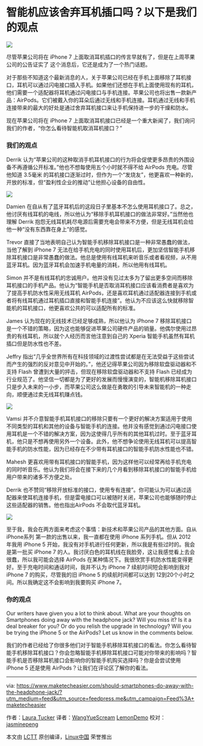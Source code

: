 

智能机应该舍弃耳机插口吗？以下是我们的观点
====

![](https://maketecheasier-2d0f.kxcdn.com/assets/uploads/2016/09/Writers-Opinion-Headphone-Featured.jpg)

尽管苹果公司将在 iPhone 7 上面取消耳机插口的传言早就有了，但是在上周苹果公司的公告证实了
这个消息后，它还是成为了一个热门话题。

对于那些不知道这个最新消息的人，关于苹果公司已经在手机上面移除了耳机接口，耳机可以通过闪电接口插入手机。如果他们还想在手机上面使用现有的耳机，他们需要一个适配器将耳机通过闪电接口与手机连接。苹果公司也将出售一款新产品：AirPods。它们被戴入你的耳朵后通过无线和手机连接。耳机通过无线和手机连接带来的最大的好处是通过舍弃耳机接口来让手机保持进一步的干燥和防水。

现在苹果公司将在 iPhone 7 上面取消耳机接口已经是一个重大新闻了，我们询问我们的作者，“你怎么看待智能机取消耳机接口？”

### 我们的观点

Derrik 认为“苹果公司的这种取消手机耳机接口的行为将会促使更多昂贵的外围设备不再遵循公开标准。”他也不想每使用五个小时就不得不给 AirPods 充电。尽管他知道 3.5毫米 的耳机接口逐渐过时，但作为一个“发烧友”，他更喜欢一种新的，开放的标准，但“盈利性企业的推动”让他担心设备的自由性。


![](https://maketecheasier-2d0f.kxcdn.com/assets/uploads/2016/09/headphone-jacks.jpg)

Damien 在自从有了蓝牙耳机后的这段日子里基本不怎么使用耳机接口了。总之，他讨厌有线耳机的电线，所以他认为“移除手机耳机接口的做法非常好。”当然他也理解 Derrik 抱怨无线耳机耗尽电源后需要充电会带来不方便，但是无线耳机会给他一种“没有东西靠在身上”的感觉。

Trevor 直接了当地表明自己认为智能手机移除耳机接口是一种非常愚蠢的做法，当他了解到 iPhone 7 无法在给手机充电的同时使用耳机后，更加坚信智能手机移除耳机接口是非常愚蠢的做法。他总是使用有线耳机来听音乐或者看视频，从不用蓝牙耳机。因为蓝牙耳机会加速手机电量的消耗，所以他用有线耳机。

Simon 并不是有线耳机的忠诚用户。他并没有见过太多为了留出更多空间而移除耳机接口的手机产品。他认为“智能手机是否取消耳机接口应该看消费者是喜欢为了提高手机防水性采用无线耳机 AirPods，还是喜欢耳机通过适配器连接到手机或者将有线耳机通过耳机插口直接和智能手机连接”。他认为不应该这么快就移除智能机的耳机接口，他更喜欢公共的可以适配所有的标准。

James 认为现在的无线技术已经足够成熟，所以他认为 iPhone 7 移除耳机接口是一个不错的策略，因为这也能够促进苹果公司硬件产品的销量。他偶尔使用过昂贵的有线耳机，所以就个人经历而言他注意到自己的 Xperia 智能手机虽然有耳机插口但是防水性也不差。

Jeffry 指出“几乎全世界所有在科技领域的过渡性尝试都是在无法受益于这些尝试而产生的强烈的反对意见中开始的。”，他还记得苹果公司因为移除软盘驱动器和不支持 Flash 曾遭到大量的抨击，但现在移除软盘驱动器和不支持 Flash 已经成为行业规范了。他坚信一切都是为了更好的发展而慢慢演变的，智能机移除耳机接口只是步入未来的一小步，而苹果公司这么做是在勇敢的引导未来智能机的一种走向，顺便通过卖无线耳机赚点钱。


![](https://maketecheasier-2d0f.kxcdn.com/assets/uploads/2016/09/Writers-Opinion-Headphone-Headset.jpg)

Vamsi 并不介意智能手机耳机接口的移除只要有一个更好的解决方案适用于使用不同类型的耳机和其他的设备与智能手机的连接。他并没有感觉到通过闪电接口使用耳机是一个不错的解决方案，因为这使得几乎所有的其他耳机过时。至于蓝牙耳机，他只是不想再使用另外一个设备。此外，他不想争论使用无线耳机可以提高智能手机的防水性能，因为已经存在不少带有耳机接口的智能手机防水性能也不错。

Mahesh 更喜欢用带有耳机接口的智能手机，因为这样他可以经常再给手机充电的同时听音乐。他认为我们将会在接下来的几个月看到移除耳机接口的智能手机给用户带来的诸多不方便之处。

Derrik 也不赞同“移除开放标准的接口，使用专有连接”。你可能认为可以通过适配器来使耳机连接手机，但是雷电接口可以被随时关闭，苹果公司也能够随时停止这些适配器的销售。他也指出AirPods 不会取代蓝牙耳机。


![](https://maketecheasier-2d0f.kxcdn.com/assets/uploads/2016/09/Writers-Opinion-Headphone-AirPods.jpg)

至于我，我会在两方面来考虑这个事情：新技术和苹果公司产品的其他方面。自从 iPhone系列 第一款的出售以来，我一直都在使用 iPhone 系列手机。但从 2012 年我用 iPhone 5 开始，我没有对手机进行任何更新，所以我是有些过时的。我会是第一批买 iPhone 7 的人。我讨厌白色的耳机线在我脸旁，这让我感觉看上去会很蠢，所以我可能会选择 AirPods 在某种情况下。我很欣赏手机防水性能变得更好。至于充电时间和通话时间，我并不认为 iPhone 7 续航时间短会影响到我对 iPhone 7 的购买，尽管我的旧 iPhone 5 的续航时间都可以达到 12到20个小时之间。所以我确定这不会影响到我要购买 iPhone 7。

### 你的观点

Our writers have given you a lot to think about. What are your thoughts on Smartphones doing away with the headphone jack? Will you miss it? Is it a deal breaker for you? Or do you relish the upgrade in technology? Will you be trying the iPhone 5 or the AirPods? Let us know in the comments below.

我们的作者已经给了你很多他们对于智能手机移除耳机接口的看法。你怎么看待智能手机移除耳机接口？你会忽略智能手机移除耳机接口可能对你带来的影响吗？智能手机是否移除耳机接口会影响你的智能手机购买选择吗？你是会尝试使用 iPhone 5 还是使用 AirPods？让我们在评论区了解你的看法。

--------------------------------------------------------------------------------

via: https://www.maketecheasier.com/should-smartphones-do-away-with-the-headphone-jack/?utm_medium=feed&utm_source=feedpress.me&utm_campaign=Feed%3A+maketecheasier

作者：[Laura Tucker][a]
译者：[WangYueScream](https://github.com/WangYueScream) [LemonDemo](https://github.com/LemonDemo) 
校对：[jasminepeng](https://github.com/jasminepeng)

本文由 [LCTT](https://github.com/LCTT/TranslateProject) 原创编译，[Linux中国](https://linux.cn/) 荣誉推出

[a]: https://www.maketecheasier.com/author/lauratucker/




